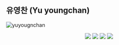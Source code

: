 ## 유영찬 (Yu youngchan) 


![yuyougnchan](https://road-to-kaggle-grandmaster.vercel.app/api/simple/{yuyougnchan})


<p align="center">
  <img src="https://road-to-kaggle-grandmaster.vercel.app/api/badges/yuyougnchan/competition/dark" />
  <img src="https://road-to-kaggle-grandmaster.vercel.app/api/badges/yuyougnchan/dataset/dark" />
  <img src="https://road-to-kaggle-grandmaster.vercel.app/api/badges/yuyougnchan/notebook/dark" />
  <img src="https://road-to-kaggle-grandmaster.vercel.app/api/badges/yuyougnchan/discussion/dark" />
</p>
